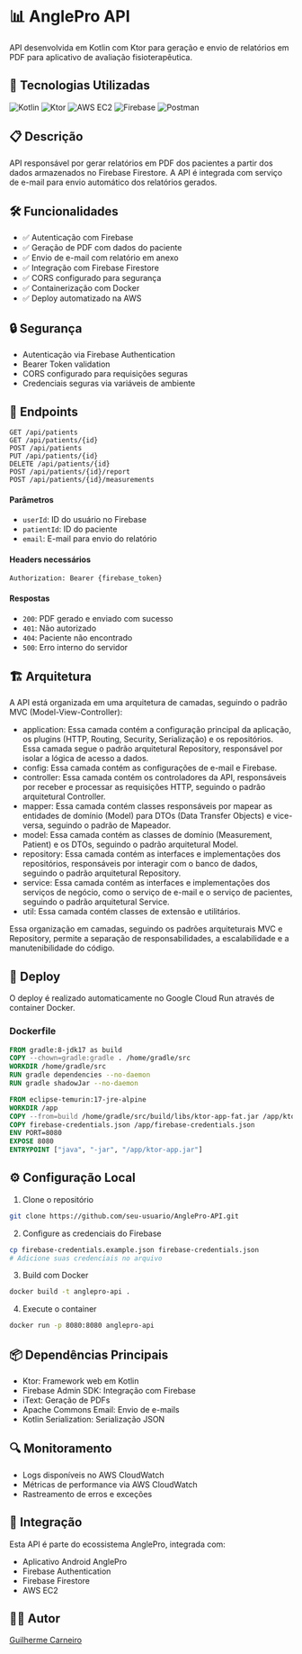 # 📊 AnglePro API

API desenvolvida em Kotlin com Ktor para geração e envio de relatórios em PDF para aplicativo de avaliação fisioterapêutica.

## 🚀 Tecnologias Utilizadas

![Kotlin](https://img.shields.io/badge/Kotlin-0095D5?style=for-the-badge&logo=kotlin&logoColor=white)
![Ktor](https://img.shields.io/badge/Ktor-FF6F00?style=for-the-badge&logo=kotlin&logoColor=white)
![AWS EC2](https://img.shields.io/badge/AWS_EC2-232F3E?style=for-the-badge&logo=amazon&logoColor=white)
![Firebase](https://img.shields.io/badge/Firebase-FFCA28?style=for-the-badge&logo=firebase&logoColor=black)
![Postman](https://img.shields.io/badge/Postman-FF6C37?style=for-the-badge&logo=postman&logoColor=white)

## 📋 Descrição

API responsável por gerar relatórios em PDF dos pacientes a partir dos dados armazenados no Firebase Firestore. A API é integrada com serviço de e-mail para envio automático dos relatórios gerados.

## 🛠️ Funcionalidades

- ✅ Autenticação com Firebase
- ✅ Geração de PDF com dados do paciente
- ✅ Envio de e-mail com relatório em anexo
- ✅ Integração com Firebase Firestore
- ✅ CORS configurado para segurança
- ✅ Containerização com Docker
- ✅ Deploy automatizado na AWS

## 🔒 Segurança

- Autenticação via Firebase Authentication
- Bearer Token validation
- CORS configurado para requisições seguras
- Credenciais seguras via variáveis de ambiente

## 📡 Endpoints

```http
GET /api/patients
GET /api/patients/{id}
POST /api/patients
PUT /api/patients/{id}
DELETE /api/patients/{id}
POST /api/patients/{id}/report
POST /api/patients/{id}/measurements
```

#### Parâmetros
- `userId`: ID do usuário no Firebase
- `patientId`: ID do paciente
- `email`: E-mail para envio do relatório

#### Headers necessários
```
Authorization: Bearer {firebase_token}
```

#### Respostas
- `200`: PDF gerado e enviado com sucesso
- `401`: Não autorizado
- `404`: Paciente não encontrado
- `500`: Erro interno do servidor

## 🏗️ Arquitetura
A API está organizada em uma arquitetura de camadas, seguindo o padrão MVC (Model-View-Controller):

- application: Essa camada contém a configuração principal da aplicação, os plugins (HTTP, Routing, Security, Serialização) e os repositórios. Essa camada segue o padrão arquitetural Repository, responsável por isolar a lógica de acesso a dados.
- config: Essa camada contém as configurações de e-mail e Firebase.
- controller: Essa camada contém os controladores da API, responsáveis por receber e processar as requisições HTTP, seguindo o padrão arquitetural Controller.
- mapper: Essa camada contém classes responsáveis por mapear as entidades de domínio (Model) para DTOs (Data Transfer Objects) e vice-versa, seguindo o padrão de Mapeador.
- model: Essa camada contém as classes de domínio (Measurement, Patient) e os DTOs, seguindo o padrão arquitetural Model.
- repository: Essa camada contém as interfaces e implementações dos repositórios, responsáveis por interagir com o banco de dados, seguindo o padrão arquitetural Repository.
- service: Essa camada contém as interfaces e implementações dos serviços de negócio, como o serviço de e-mail e o serviço de pacientes, seguindo o padrão arquitetural Service.
- util: Essa camada contém classes de extensão e utilitários.

Essa organização em camadas, seguindo os padrões arquiteturais MVC e Repository, permite a separação de responsabilidades, a escalabilidade e a manutenibilidade do código.

## 🚀 Deploy

O deploy é realizado automaticamente no Google Cloud Run através de container Docker.

### Dockerfile
```dockerfile
FROM gradle:8-jdk17 as build
COPY --chown=gradle:gradle . /home/gradle/src
WORKDIR /home/gradle/src
RUN gradle dependencies --no-daemon
RUN gradle shadowJar --no-daemon

FROM eclipse-temurin:17-jre-alpine
WORKDIR /app
COPY --from=build /home/gradle/src/build/libs/ktor-app-fat.jar /app/ktor-app.jar
COPY firebase-credentials.json /app/firebase-credentials.json
ENV PORT=8080
EXPOSE 8080
ENTRYPOINT ["java", "-jar", "/app/ktor-app.jar"]
```

## ⚙️ Configuração Local

1. Clone o repositório
```bash
git clone https://github.com/seu-usuario/AnglePro-API.git
```

2. Configure as credenciais do Firebase
```bash
cp firebase-credentials.example.json firebase-credentials.json
# Adicione suas credenciais no arquivo
```

3. Build com Docker
```bash
docker build -t anglepro-api .
```

4. Execute o container
```bash
docker run -p 8080:8080 anglepro-api
```

## 📦 Dependências Principais

- Ktor: Framework web em Kotlin
- Firebase Admin SDK: Integração com Firebase
- iText: Geração de PDFs
- Apache Commons Email: Envio de e-mails
- Kotlin Serialization: Serialização JSON

## 🔍 Monitoramento

- Logs disponíveis no AWS CloudWatch
- Métricas de performance via AWS CloudWatch
- Rastreamento de erros e exceções

## 🤝 Integração

Esta API é parte do ecossistema AnglePro, integrada com:
- Aplicativo Android AnglePro
- Firebase Authentication
- Firebase Firestore
- AWS EC2

## 👨‍💻 Autor

[Guilherme Carneiro](https://github.com/guicarneiro11)
